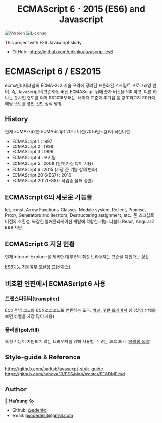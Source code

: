 <h1 align="center">ECMAScript 6ㆍ2015 (ES6) and Javascript</h1>
<p>
  <img alt="Version" src="https://img.shields.io/badge/version-0.5.0-blue.svg?cacheSeconds=2592000" />
  <img alt="License" src="https://img.shields.io/badge/License-MIT-yellow.svg"/>
</p>

This project with ES6 Javascript study
* GitHub : https://github.com/edenko/javascript-es6


# ECMAScript 6 / ES2015
ecma인터내셔널의 ECMA-262 기술 규격에 정의된 표준화된 스크립트 프로그래밍 언어. 즉, JavaScript의 표준화된 버전
ECMAScript 뒤에 숫자 버전을 의미하고, 다른 하나는 출시된 연도를 의미
ES2016부터는 '해마다 표준이 추가됨'을 강조하고자 ES뒤에 해당 년도를 붙인 것만 정식 명칭

## History
현재 ECMA-262는 ECMAScript 2016 버전(2016년 6월)이 최신버전

* ECMAScript 1 : 1997
* ECMAScript 2 : 1998
* ECMAScript 3 : 1999
* ECMAScript 4 : 포기됨
* ECMAScript 5 : 2009 (현재 가장 많이 사용)
* ECMAScript 6 : 2015 (가장 큰 기능 상의 변화)
* ECMAScript 2016(ES7) : 2016
* ECMAScript 2017(ES8) : 작업중(올해 중반)

## ECMAScript 6의 새로운 기능들
let, const, Arrow Functions, Classes, Module system, Reflect, Promise, Proxy, Generators and iterators, Destructuring assignment, etc..
존 스크립트 버전의 호환성, 복잡한 웹애플리케이션 개발에 적합한 기능. 더블어 React, Angular2 ES6 지원

## ECMAScript 6 지원 현황
현재 Internet Explorer를 제외한 대부분의 최신 브라우저는 표준을 지원하는 상황
<!-- <img src="img/compat-table.png" alt=""> -->
<a href="https://kangax.github.io/compat-table/es6/" target="_blank">ES6기능 지원여부 호환성 표(칸자스)</a>

## 비호환 엔진에서 ECMAScript 6 사용
### 트랜스파일러(transpiler)
ES6 문법 코드를 ES5 소스코드로 변환하는 도구. <a href="https://babeljs.io/" target="_blank">바벨</a>, <a href="https://github.com/google/traceur-compiler" target="_blank">구글 트레이서</a> 등 (깃헙 상태를 보면 바벨을 가장 많이 사용)
### 폴리필(polyfill)
특정 기능이 지원되지 않는 브라우저를 위해 사용할 수 있는 코드 조각 (<a href="https://github.com/Modernizr/Modernizr/wiki/HTML5-Cross-Browser-Polyfills#ecmascript" target="_blank">폴리필 목록</a>)

## Style-guide & Reference
https://github.com/parksb/javascript-style-guide<br>
https://github.com/hohoya33/ES6/blob/master/README.md

## Author
👤 **HaYoung Ko**

* Github: [@edenko](https://github.com/edenko)
* email: goodeden3@gmail.com
